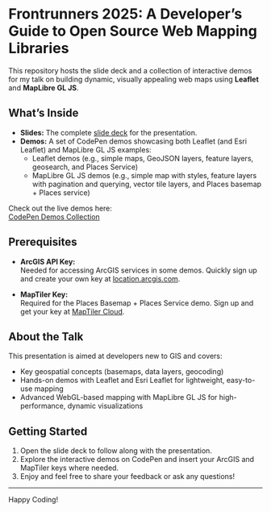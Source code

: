# Frontrunners 2025: A Developer’s Guide to Open Source Web Mapping Libraries

This repository hosts the slide deck and a collection of interactive demos for my talk on building dynamic, visually appealing web maps using **Leaflet** and **MapLibre GL JS**.

## What’s Inside

- **Slides:** The complete [slide deck](https://github.com/cyatteau/frontrunners25-open-source-mapping/blob/main/Slides.pdf) for the presentation.
- **Demos:** A set of CodePen demos showcasing both Leaflet (and Esri Leaflet) and MapLibre GL JS examples:
  - Leaflet demos (e.g., simple maps, GeoJSON layers, feature layers, geosearch, and Places Service)
  - MapLibre GL JS demos (e.g., simple map with styles, feature layers with pagination and querying, vector tile layers, and Places basemap + Places service)
  
Check out the live demos here:  
[CodePen Demos Collection](https://codepen.io/collection/EPVyZx)

## Prerequisites

- **ArcGIS API Key:**  
  Needed for accessing ArcGIS services in some demos. Quickly sign up and create your own key at [location.arcgis.com](https://location.arcgis.com).

- **MapTiler Key:**  
  Required for the Places Basemap + Places Service demo. Sign up and get your key at [MapTiler Cloud](https://www.maptiler.com/cloud/).

## About the Talk

This presentation is aimed at developers new to GIS and covers:
- Key geospatial concepts (basemaps, data layers, geocoding)
- Hands-on demos with Leaflet and Esri Leaflet for lightweight, easy-to-use mapping
- Advanced WebGL-based mapping with MapLibre GL JS for high-performance, dynamic visualizations

## Getting Started

1. Open the slide deck to follow along with the presentation.
2. Explore the interactive demos on CodePen and insert your ArcGIS and MapTiler keys where needed.
3. Enjoy and feel free to share your feedback or ask any questions!

---

Happy Coding!

